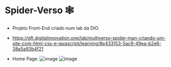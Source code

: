 # Spider-Verso 🕸️

- Projeto Front-End criado num lab da DIO. 
- https://gft.digitalinnovation.one/lab/multiverso-spider-man-criando-um-site-com-html-css-e-javascript/learning/8e433153-5ac9-49ea-b2e6-38a5a93b4f21

- Home Page:
![image](https://user-images.githubusercontent.com/98984386/217342099-c77bb919-6d91-4ae5-975e-60f955213b7a.png)
![image](https://user-images.githubusercontent.com/98984386/217342143-69d23d43-c022-4f3a-9f46-646f4e49719c.png)
